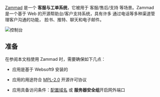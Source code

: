 [Zammad](https://zammad.org/) 是一个 **客服与工单系统**，它被用于 客服/售后/支持  等场景。Zammad 是一个基于 Web 的开源帮助台/客户支持系统，具有许多 通过电话等多种渠道管理客户沟通的功能， 脸书、推特、聊天和电子邮件。


![控制台](https://libs.websoft9.com/Websoft9/DocsPicture/zh/zammad/zammad-gui-websoft9.png)


## 准备

在参阅本文档使用 Zammad 时，需要确保如下几点：

- 应用是基于 Websoft9 安装的

- 应用的用途符合 [MPL-2.0](https://opensource.org/licenses/MPL-2.0) 开源许可协议

- 应用具备访问条件：[配置域名](./domain-set) 或 **服务器安全组**开启网外端口